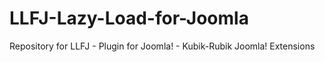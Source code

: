 LLFJ-Lazy-Load-for-Joomla
=========================

Repository for LLFJ - Plugin for Joomla! - Kubik-Rubik Joomla! Extensions
